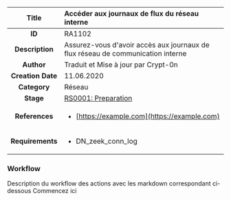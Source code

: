 | Title                       | Accéder aux journaux de flux du réseau interne        |
|:---------------------------:|:--------------------|
| **ID**                      | RA1102            |
| **Description**             | Assurez-vous d'avoir accès aux journaux de flux réseau de communication interne  |
| **Author**                  | Traduit et Mise à jour par Crypt-0n       |
| **Creation Date**           | 11.06.2020 |
| **Category**                | Réseau      |
| **Stage**                   |[RS0001: Preparation](../Response_Stages/RS0001.md)| 
| **References** |<ul><li>[https://example.com](https://example.com)</li></ul>|
| **Requirements** |<ul><li>DN_zeek_conn_log</li></ul>|

### Workflow

Description du workflow des actions avec les markdown correspondant ci-dessous
Commencez ici  
